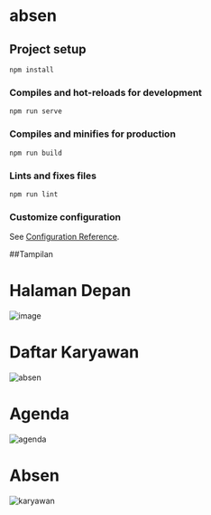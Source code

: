 # absen

## Project setup
```
npm install
```

### Compiles and hot-reloads for development
```
npm run serve
```

### Compiles and minifies for production
```
npm run build
```

### Lints and fixes files
```
npm run lint
```

### Customize configuration
See [Configuration Reference](https://cli.vuejs.org/config/).

##Tampilan
# Halaman Depan
![image](https://user-images.githubusercontent.com/17906022/69514668-b084a380-0f7e-11ea-8436-8662a6326df5.png)

# Daftar Karyawan
![absen](https://user-images.githubusercontent.com/17906022/69514675-b11d3a00-0f7e-11ea-93f9-c75be3bd31ed.png)

# Agenda
![agenda](https://user-images.githubusercontent.com/17906022/69514672-b11d3a00-0f7e-11ea-845b-c7881ec09568.png)

# Absen
![karyawan](https://user-images.githubusercontent.com/17906022/69514671-b084a380-0f7e-11ea-9dec-aa43f70de7df.png)















